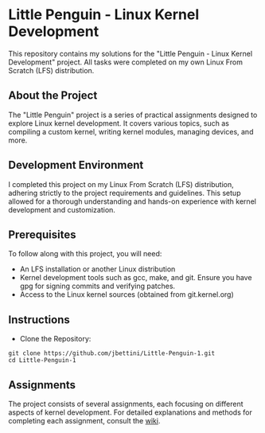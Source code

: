 # Little Penguin - Linux Kernel Development

This repository contains my solutions for the "Little Penguin - Linux Kernel Development" project. All tasks were completed on my own Linux From Scratch (LFS) distribution.

## About the Project

The "Little Penguin" project is a series of practical assignments designed to explore Linux kernel development. It covers various topics, such as compiling a custom kernel, writing kernel modules, managing devices, and more.

## Development Environment

I completed this project on my Linux From Scratch (LFS) distribution, adhering strictly to the project requirements and guidelines. This setup allowed for a thorough understanding and hands-on experience with kernel development and customization.

## Prerequisites

To follow along with this project, you will need:

-    An LFS installation or another Linux distribution
-    Kernel development tools such as gcc, make, and git. Ensure you have gpg for signing commits and verifying patches.
-    Access to the Linux kernel sources (obtained from git.kernel.org)

## Instructions

-   Clone the Repository:
```
git clone https://github.com/jbettini/Little-Penguin-1.git
cd Little-Penguin-1
```
## Assignments

The project consists of several assignments, each focusing on different aspects of kernel development. For detailed explanations and methods for completing each assignment, consult the [wiki](https://github.com/jbettini/Little-Penguin-1/wiki).

